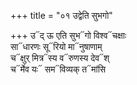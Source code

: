 +++
title = "०१ उद्वेति सुभगो"

+++
उ᳓द् ऊ एति सुभ᳓गो विश्व᳓चक्षाः  
सा᳓धारणः सू᳓रियो मा᳓नुषाणाम्  
च᳓क्षुर् मित्र᳓स्य व᳓रुणस्य देव᳓श्  
च᳓र्मेव यः᳓ सम᳓विव्यक् त᳓मांसि
